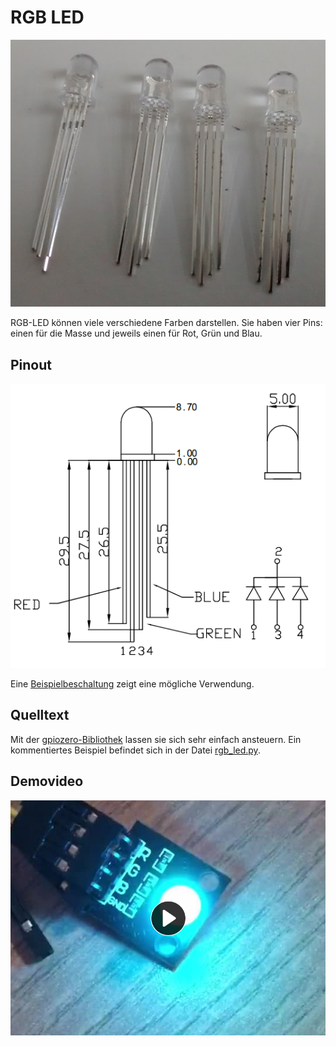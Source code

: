 # RGB LED

![RGB LED](rgb_led.jpg)

RGB-LED können viele verschiedene Farben darstellen. Sie haben 
vier Pins: einen für die Masse und jeweils einen für Rot, Grün
und Blau. 

## Pinout

![pinout](rgb_led_pinout.png)

Eine 
[Beispielbeschaltung](http://wiring.org.co/learning/basics/rgbled.html) 
zeigt eine mögliche Verwendung.

## Quelltext

Mit der 
[gpiozero-Bibliothek](https://gpiozero.readthedocs.io/en/stable/api_output.html?#gpiozero.RGBLED) 
lassen sie sich sehr einfach ansteuern. Ein kommentiertes Beispiel befindet 
sich in der Datei [rgb_led.py](rgb_led.py).

## Demovideo

[![Video](video_thumb.png)](https://peertube.fidonet.io/videos/embed/9a352cee-b35a-4b2f-9d54-72a89fec7fe0)
